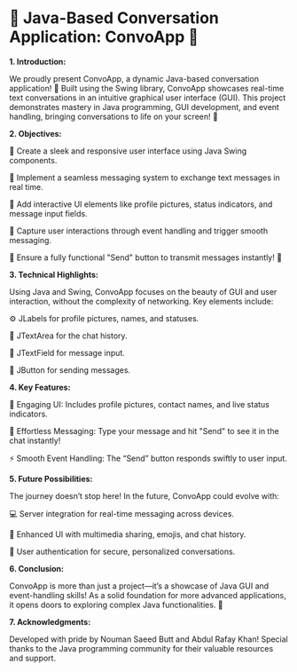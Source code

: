 # 🚀 Java-Based Conversation Application: ConvoApp 🚀

**1. Introduction:**

We proudly present ConvoApp, a dynamic Java-based conversation application! 💬 Built using the Swing library, ConvoApp showcases real-time text conversations in an intuitive graphical user interface (GUI). This project demonstrates mastery in Java programming, GUI development, and event handling, bringing conversations to life on your screen! 🎉

**2. Objectives:**

🔹 Create a sleek and responsive user interface using Java Swing components.

🔹 Implement a seamless messaging system to exchange text messages in real time.

🔹 Add interactive UI elements like profile pictures, status indicators, and message input fields.

🔹 Capture user interactions through event handling and trigger smooth messaging.

🔹 Ensure a fully functional "Send" button to transmit messages instantly! 🚀

**3. Technical Highlights:**

Using Java and Swing, ConvoApp focuses on the beauty of GUI and user interaction, without the complexity of networking. Key elements include:

⚙️ JLabels for profile pictures, names, and statuses.

💬 JTextArea for the chat history.

📝 JTextField for message input.

🔘 JButton for sending messages.

**4. Key Features:**

🌟 Engaging UI: Includes profile pictures, contact names, and live status indicators.

💬 Effortless Messaging: Type your message and hit "Send" to see it in the chat instantly!

⚡ Smooth Event Handling: The “Send” button responds swiftly to user input.

**5. Future Possibilities:**

The journey doesn’t stop here! In the future, ConvoApp could evolve with:

💻 Server integration for real-time messaging across devices.

🎨 Enhanced UI with multimedia sharing, emojis, and chat history.

🔐 User authentication for secure, personalized conversations.

**6. Conclusion:**

ConvoApp is more than just a project—it’s a showcase of Java GUI and event-handling skills! As a solid foundation for more advanced applications, it opens doors to exploring complex Java functionalities. 🚀

**7. Acknowledgments:**

Developed with pride by Nouman Saeed Butt and Abdul Rafay Khan! Special thanks to the Java programming community for their valuable resources and support.

